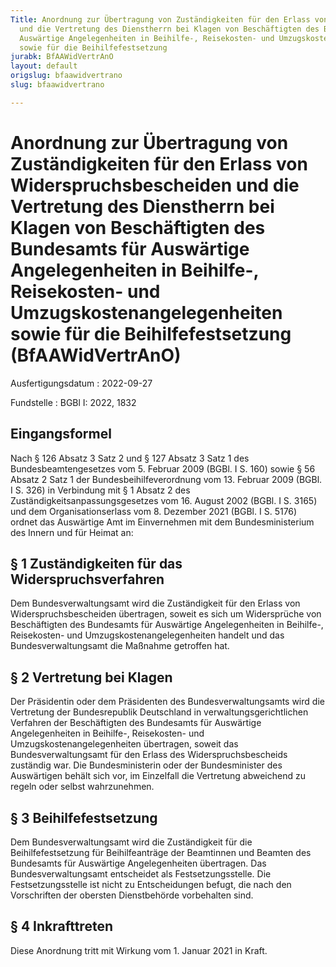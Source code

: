 ```yaml
---
Title: Anordnung zur Übertragung von Zuständigkeiten für den Erlass von Widerspruchsbescheiden
  und die Vertretung des Dienstherrn bei Klagen von Beschäftigten des Bundesamts für
  Auswärtige Angelegenheiten in Beihilfe-, Reisekosten- und Umzugskostenangelegenheiten
  sowie für die Beihilfefestsetzung
jurabk: BfAAWidVertrAnO
layout: default
origslug: bfaawidvertrano
slug: bfaawidvertrano

---
```


# Anordnung zur Übertragung von Zuständigkeiten für den Erlass von Widerspruchsbescheiden und die Vertretung des Dienstherrn bei Klagen von Beschäftigten des Bundesamts für Auswärtige Angelegenheiten in Beihilfe-, Reisekosten- und Umzugskostenangelegenheiten sowie für die Beihilfefestsetzung (BfAAWidVertrAnO)

Ausfertigungsdatum
:   2022-09-27

Fundstelle
:   BGBl I: 2022, 1832


## Eingangsformel

Nach § 126 Absatz 3 Satz 2 und § 127 Absatz 3 Satz 1 des
Bundesbeamtengesetzes vom 5. Februar 2009 (BGBl. I S. 160) sowie § 56
Absatz 2 Satz 1 der Bundesbeihilfeverordnung vom 13. Februar 2009
(BGBl. I S. 326) in Verbindung mit § 1 Absatz 2 des
Zuständigkeitsanpassungsgesetzes vom 16. August 2002 (BGBl. I S. 3165)
und dem Organisationserlass vom 8. Dezember 2021 (BGBl. I S. 5176)
ordnet das Auswärtige Amt im Einvernehmen mit dem Bundesministerium
des Innern und für Heimat an:


## § 1 Zuständigkeiten für das Widerspruchsverfahren

Dem Bundesverwaltungsamt wird die Zuständigkeit für den Erlass von
Widerspruchsbescheiden übertragen, soweit es sich um Widersprüche von
Beschäftigten des Bundesamts für Auswärtige Angelegenheiten in
Beihilfe-, Reisekosten- und Umzugskostenangelegenheiten handelt und
das Bundesverwaltungsamt die Maßnahme getroffen hat.


## § 2 Vertretung bei Klagen

Der Präsidentin oder dem Präsidenten des Bundesverwaltungsamts wird
die Vertretung der Bundesrepublik Deutschland in
verwaltungsgerichtlichen Verfahren der Beschäftigten des Bundesamts
für Auswärtige Angelegenheiten in Beihilfe-, Reisekosten- und
Umzugskostenangelegenheiten übertragen, soweit das
Bundesverwaltungsamt für den Erlass des Widerspruchsbescheids
zuständig war. Die Bundesministerin oder der Bundesminister des
Auswärtigen behält sich vor, im Einzelfall die Vertretung abweichend
zu regeln oder selbst wahrzunehmen.


## § 3 Beihilfefestsetzung

Dem Bundesverwaltungsamt wird die Zuständigkeit für die
Beihilfefestsetzung für Beihilfeanträge der Beamtinnen und Beamten des
Bundesamts für Auswärtige Angelegenheiten übertragen. Das
Bundesverwaltungsamt entscheidet als Festsetzungsstelle. Die
Festsetzungsstelle ist nicht zu Entscheidungen befugt, die nach den
Vorschriften der obersten Dienstbehörde vorbehalten sind.


## § 4 Inkrafttreten

Diese Anordnung tritt mit Wirkung vom 1. Januar 2021 in Kraft.

